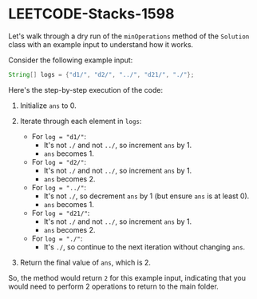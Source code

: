 # LEETCODE-Stacks-1598
Let's walk through a dry run of the `minOperations` method of the `Solution` class with an example input to understand how it works.

Consider the following example input:
```java
String[] logs = {"d1/", "d2/", "../", "d21/", "./"};
```

Here's the step-by-step execution of the code:

1. Initialize `ans` to 0.

2. Iterate through each element in `logs`:
   - For `log = "d1/"`:
     - It's not `./` and not `../`, so increment `ans` by 1.
     - `ans` becomes 1.
   - For `log = "d2/"`:
     - It's not `./` and not `../`, so increment `ans` by 1.
     - `ans` becomes 2.
   - For `log = "../"`:
     - It's not `./`, so decrement `ans` by 1 (but ensure `ans` is at least 0).
     - `ans` becomes 1.
   - For `log = "d21/"`:
     - It's not `./` and not `../`, so increment `ans` by 1.
     - `ans` becomes 2.
   - For `log = "./"`:
     - It's `./`, so continue to the next iteration without changing `ans`.

3. Return the final value of `ans`, which is 2.

So, the method would return `2` for this example input, indicating that you would need to perform 2 operations to return to the main folder.
